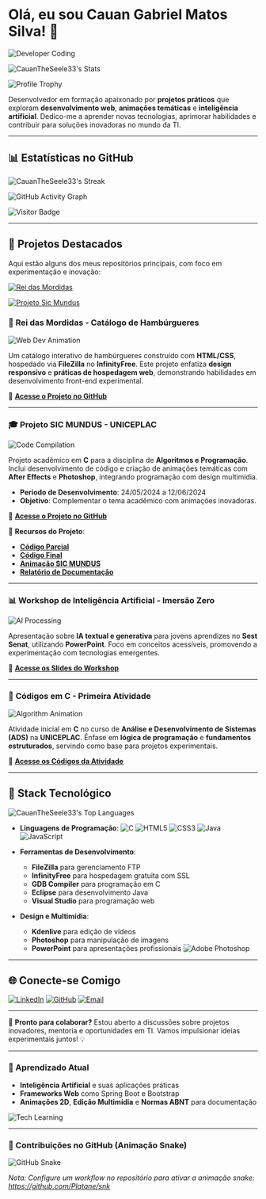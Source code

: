 # Olá, eu sou Cauan Gabriel Matos Silva! 👋

![Developer Coding](https://user-images.githubusercontent.com/74038190/212257460-738ff738-247f-4445-a718-cdd0ca76e2db.gif)

![CauanTheSeele33's Stats](https://github-readme-stats.vercel.app/api?username=CauanTheSeele33&theme=radical&show_icons=true&hide_border=true&count_private=true&include_all_commits=true)

![Profile Trophy](https://github-profile-trophy.vercel.app/?username=CauanTheSeele33&theme=dracula&no-frame=true&margin-w=15&margin-h=15)

Desenvolvedor em formação apaixonado por **projetos práticos** que exploram **desenvolvimento web**, **animações temáticas** e **inteligência artificial**. Dedico-me a aprender novas tecnologias, aprimorar habilidades e contribuir para soluções inovadoras no mundo da TI.

---

## 📊 Estatísticas no GitHub

![CauanTheSeele33's Streak](https://github-readme-streak-stats.herokuapp.com/?user=CauanTheSeele33&theme=radical&hide_border=true&stroke=ffffff&background=0D1117&ring=DD2727&fire=DD2727&currStreakLabel=ffffff)

![GitHub Activity Graph](https://github-readme-activity-graph.vercel.app/graph?username=CauanTheSeele33&bg_color=0D1117&color=ffffff&line=DD2727&point=ffffff&area=true&hide_border=true)

![Visitor Badge](https://visitor-badge.laobi.icu/badge?page_id=CauanTheSeele33.CauanTheSeele33&left_color=0D1117&right_color=DD2727&left_text=Visitors)

---

## 🚀 Projetos Destacados

Aqui estão alguns dos meus repositórios principais, com foco em experimentação e inovação:

[![Rei das Mordidas](https://github-readme-stats.vercel.app/api/pin/?username=CauanTheSeele33&repo=Rei-Das-Mordidas&theme=radical&hide_border=true)](https://github.com/CauanTheSeele33/Rei-Das-Mordidas)

[![Projeto Sic Mundus](https://github-readme-stats.vercel.app/api/pin/?username=CauanTheSeele33&repo=Projeto-Sic-Mundus&theme=radical&hide_border=true)](https://github.com/CauanTheSeele33/Projeto-Sic-Mundus)

### 🍔 **Rei das Mordidas** - Catálogo de Hambúrgueres

![Web Dev Animation](https://user-images.githubusercontent.com/74038190/212257467-09b69657-9b9c-4d3f-9e8e-728acfca3d5a.gif)

Um catálogo interativo de hambúrgueres construído com **HTML/CSS**, hospedado via **FileZilla** no **InfinityFree**. Este projeto enfatiza **design responsivo** e **práticas de hospedagem web**, demonstrando habilidades em desenvolvimento front-end experimental.

🔗 [**Acesse o Projeto no GitHub**](https://github.com/CauanTheSeele33/Rei-Das-Mordidas?tab=readme-ov-file)

---

### 🎓 **Projeto SIC MUNDUS - UNICEPLAC**

![Code Compilation](https://user-images.githubusercontent.com/74038190/212257462-1ce8f3fa-9e3e-4a6b-9e66-d4303008e760.gif)

Projeto acadêmico em **C** para a disciplina de **Algoritmos e Programação**. Inclui desenvolvimento de código e criação de animações temáticas com **After Effects** e **Photoshop**, integrando programação com design multimídia.

- **Período de Desenvolvimento**: 24/05/2024 a 12/06/2024
- **Objetivo**: Complementar o tema acadêmico com animações inovadoras.
  
🔗 [**Acesse o Projeto no GitHub**](https://github.com/CauanTheSeele33/Projeto-Sic-Mundus)

🔗 **Recursos do Projeto**:
- [**Código Parcial**](https://www.onlinegdb.com/aWw7LNUPi)
- [**Código Final**](https://www.onlinegdb.com/t1lQ04s40)
- [**Animação SIC MUNDUS**](https://youtu.be/Ho4VTvK4V3Q?si=EepGXiCPtZpZTE0z)
- [**Relatório de Documentação**](https://drive.google.com/file/d/17H4VnktBB3eaQ5giRp3veBbYfSIhjRpE/view)

---

### 📊 **Workshop de Inteligência Artificial - Imersão Zero**

![AI Processing](https://user-images.githubusercontent.com/74038190/212281756-450d3ffa-9335-4b98-a965-db8a18fee927.gif)

Apresentação sobre **IA textual e generativa** para jovens aprendizes no **Sest Senat**, utilizando **PowerPoint**. Foco em conceitos acessíveis, promovendo a experimentação com tecnologias emergentes.

🔗 [**Acesse os Slides do Workshop**](https://docs.google.com/presentation/d/1RBrXQhRXhrUuG3CoDfgcNAEwKUJ-3_Eq/edit?pli=1#slide=id.p1)

---

### 📘 **Códigos em C - Primeira Atividade**

![Algorithm Animation](https://user-images.githubusercontent.com/74038190/212257465-7ce8d493-cac5-494e-982a-5a9deb852c4b.gif)

Atividade inicial em **C** no curso de **Análise e Desenvolvimento de Sistemas (ADS)** na **UNICEPLAC**. Ênfase em **lógica de programação** e **fundamentos estruturados**, servindo como base para projetos experimentais.

🔗 [**Acesse os Códigos da Atividade**](https://www.onlinegdb.com/3ysgPctRG)

---

## 🔧 Stack Tecnológico

![CauanTheSeele33's Top Languages](https://github-readme-stats.vercel.app/api/top-langs/?username=CauanTheSeele33&theme=radical&show_icons=true&hide_border=true&layout=compact)

- **Linguagens de Programação**:
  ![C](https://img.shields.io/badge/C-00599C?style=for-the-badge&logo=c&logoColor=white)
  ![HTML5](https://img.shields.io/badge/HTML5-E34F26?style=for-the-badge&logo=html5&logoColor=white)
  ![CSS3](https://img.shields.io/badge/CSS3-1572B6?style=for-the-badge&logo=css3&logoColor=white)
  ![Java](https://img.shields.io/badge/Java-ED8B00?style=for-the-badge&logo=openjdk&logoColor=white)
  ![JavaScript](https://img.shields.io/badge/JavaScript-F7DF1E?style=for-the-badge&logo=javascript&logoColor=black)

- **Ferramentas de Desenvolvimento**:
  - **FileZilla** para gerenciamento FTP
  - **InfinityFree** para hospedagem gratuita com SSL
  - **GDB Compiler** para programação em C
  - **Eclipse** para desenvolvimento Java
  - **Visual Studio** para programação web
  
- **Design e Multimídia**:
  - **Kdenlive** para edição de vídeos
  - **Photoshop** para manipulação de imagens
  - **PowerPoint** para apresentações profissionais
  ![Adobe Photoshop](https://img.shields.io/badge/Adobe%20Photoshop-31A8FF?style=for-the-badge&logo=adobephotoshop&logoColor=white)

---

## 🌐 Conecte-se Comigo

[![LinkedIn](https://img.shields.io/badge/LinkedIn-0077B5?style=for-the-badge&logo=linkedin&logoColor=white)](https://www.linkedin.com/in/cauan-gabriel-matos-silva/)
[![GitHub](https://img.shields.io/badge/GitHub-100000?style=for-the-badge&logo=github&logoColor=white)](https://github.com/CauanTheSeele33)
[![Email](https://img.shields.io/badge/Email-D14836?style=for-the-badge&logo=gmail&logoColor=white)](mailto:cauangabrielmatossilva@gmail.com)

---

🚀 **Pronto para colaborar?** Estou aberto a discussões sobre projetos inovadores, mentoria e oportunidades em TI. Vamos impulsionar ideias experimentais juntos! 💡

---

### 🌱 Aprendizado Atual

- **Inteligência Artificial** e suas aplicações práticas
- **Frameworks Web** como Spring Boot e Bootstrap
- **Animações 2D**, **Edição Multimídia** e **Normas ABNT** para documentação

![Tech Learning](https://user-images.githubusercontent.com/74038190/212284164-662b26f5-a2e4-49cb-b675-4af56e609afa.gif)

---

### 🐍 Contribuições no GitHub (Animação Snake)

![GitHub Snake](https://github.com/CauanTheSeele33/CauanTheSeele33/blob/output/github-contribution-grid-snake-dark.svg)

*Nota: Configure um workflow no repositório para ativar a animação snake: https://github.com/Platane/snk*
